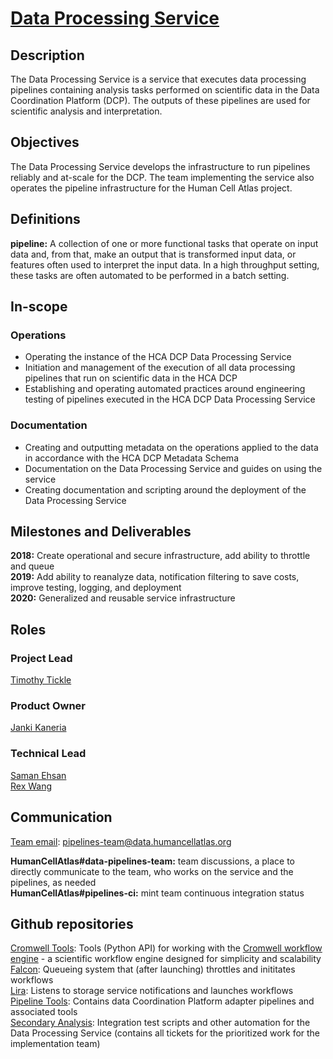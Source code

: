# [Data Processing Service](mailto:pipelines-team@data.humancellatlas.org)

## Description

The Data Processing Service is a service that executes data processing pipelines containing analysis tasks performed on scientific data in the Data Coordination Platform (DCP). The outputs of these pipelines are used for scientific analysis and interpretation.  

## Objectives

The Data Processing Service develops the infrastructure to run pipelines reliably and at-scale for the DCP. The team implementing the service also operates the pipeline infrastructure for the Human Cell Atlas project. 

## Definitions

__pipeline:__ A collection of one or more functional tasks that operate on input data and, from that, make an output that is transformed input data, or features often used to interpret the input data. In a high throughput setting, these tasks are often automated to be performed in a batch setting.

## In-scope

### Operations

* Operating the instance of the HCA DCP Data Processing Service
* Initiation and management of the execution of all data processing pipelines that run on scientific data in the HCA DCP  
* Establishing and operating automated practices around engineering testing of pipelines executed in the HCA DCP Data Processing Service   

### Documentation

* Creating and outputting metadata on the operations applied to the data in accordance with the HCA DCP Metadata Schema  
* Documentation on the Data Processing Service and guides on using the service  
* Creating documentation and scripting around the deployment of the Data Processing Service

## Milestones and Deliverables

__2018:__ Create operational and secure infrastructure, add ability to throttle and queue  
__2019:__ Add ability to reanalyze data, notification filtering to save costs, improve testing, logging, and deployment  
__2020:__ Generalized and reusable service infrastructure  

## Roles

### Project Lead

[Timothy Tickle](mailto:ttickle@broadinstitute.org)  

### Product Owner

[Janki Kaneria](mailto:jkaneria@broadinstitute.org)  

### Technical Lead

[Saman Ehsan](mailto:sehsan@broadinstitute.org)  
[Rex Wang](mailto:chengche@broadinstitute.org)  

## Communication

[Team email](mailto:pipelines-team@data.humancellatlas.org): pipelines-team@data.humancellatlas.org 
 
__HumanCellAtlas#data-pipelines-team:__ team discussions, a place to directly communicate to the team, who works on the service and the pipelines, as needed  
__HumanCellAtlas#pipelines-ci:__ mint team continuous integration status  

## Github repositories

[Cromwell Tools](https://github.com/broadinstitute/cromwell-tools): Tools (Python API) for working with the [Cromwell workflow engine](https://github.com/broadinstitute/cromwell) - a scientific workflow engine designed for simplicity and scalability  
[Falcon](https://github.com/HumanCellAtlas/falcon): Queueing system that (after launching) throttles and inititates workflows  
[Lira](https://github.com/HumanCellAtlas/lira): Listens to storage service notifications and launches workflows  
[Pipeline Tools](https://github.com/HumanCellAtlas/pipeline-tools): Contains data Coordination Platform adapter pipelines and associated tools  
[Secondary Analysis](https://github.com/HumanCellAtlas/secondary-analysis): Integration test scripts and other automation for the Data Processing Service (contains all tickets for the prioritized work for the implementation team)  
